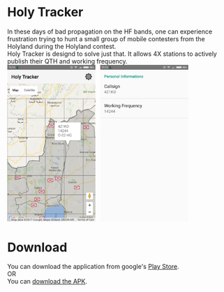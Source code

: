 # Holy Tracker

In these days of bad propagation on the HF bands, one can experience frustration trying to hunt a small group of mobile contesters from the Holyland during the Holyland contest.<br/>
Holy Tracker is designd to solve just that. It allows 4X stations to actively publish their QTH and working frequency.<br/>
<img src='https://raw.githubusercontent.com/4Z1KD/HolyTracker/master/main.png' width="40%">&nbsp;&nbsp;&nbsp;<img src='https://raw.githubusercontent.com/4Z1KD/HolyTracker/master/settings.png' width="40%">
<p>
  <h1>Download</h1>
  You can download the application from google's <a href="https://play.google.com/store/apps/details?id=org.gts.holytracker" target="_blank">Play Store</a>.<br/>
  OR<br/>
  You can <a href='https://raw.githubusercontent.com/4Z1KD/HolyTracker/master/HolyTracker.apk' target='_blank'>download the APK</a>.
